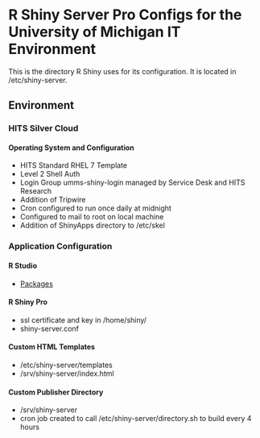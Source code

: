 # R Shiny Server Pro Configs for the University of Michigan IT Environment
This is the directory R Shiny uses for its configuration.  It is located in /etc/shiny-server.  
## Environment  
### HITS Silver Cloud  
#### Operating System and Configuration  
* HITS Standard RHEL 7 Template  
* Level 2 Shell Auth  
* Login Group umms-shiny-login managed by Service Desk and HITS Research  
* Addition of Tripwire  
* Cron configured to run once daily at midnight  
* Configured to mail to root on local machine  
* Addition of ShinyApps directory to /etc/skel  
### Application Configuration  
#### R Studio
* [Packages](https://shiny.med.umich.edu/packages/packages.html)    
#### R Shiny Pro
* ssl certificate and key in /home/shiny/  
* shiny-server.conf
#### Custom HTML Templates  
* /etc/shiny-server/templates  
* /srv/shiny-server/index.html 
#### Custom Publisher Directory
* /srv/shiny-server  
* cron job created to call /etc/shiny-server/directory.sh to build every 4 hours
